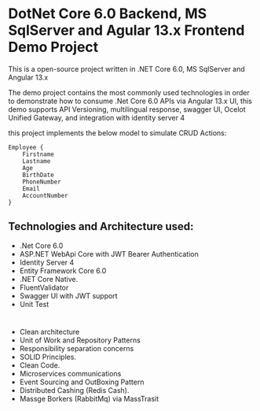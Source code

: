 # DotNet Core 6.0 Backend, MS SqlServer and Agular 13.x Frontend Demo Project


This is a open-source project written in .NET Core 6.0, MS SqlServer and Angular 13.x

The demo project contains the most commonly used technologies in order to demonstrate how to consume .Net Core 6.0 APIs via Angular 13.x UI, 
this demo supports API Versioning, multilingual response, swagger UI, Ocelot Unified Gateway, and integration with identity server 4 

 
this project implements the below model to simulate CRUD Actions:

```
Employee {
	Firstname
	Lastname
	Age
	BirthDate
	PhoneNumber
	Email
	AccountNumber
}
```


## Technologies and Architecture used:
- .Net Core 6.0 
- ASP.NET WebApi Core with JWT Bearer Authentication
- Identity Server 4
- Entity Framework Core 6.0
- .NET Core Native.
- FluentValidator
- Swagger UI with JWT support
- Unit Test
# 
- Clean architecture
- Unit of Work and Repository Patterns
- Responsibility separation concerns
- SOLID Principles.
- Clean Code.
- Microservices communications
- Event Sourcing and OutBoxing Pattern
- Distributed Cashing (Redis Cash).
- Massge Borkers (RabbitMq) via MassTrasit


